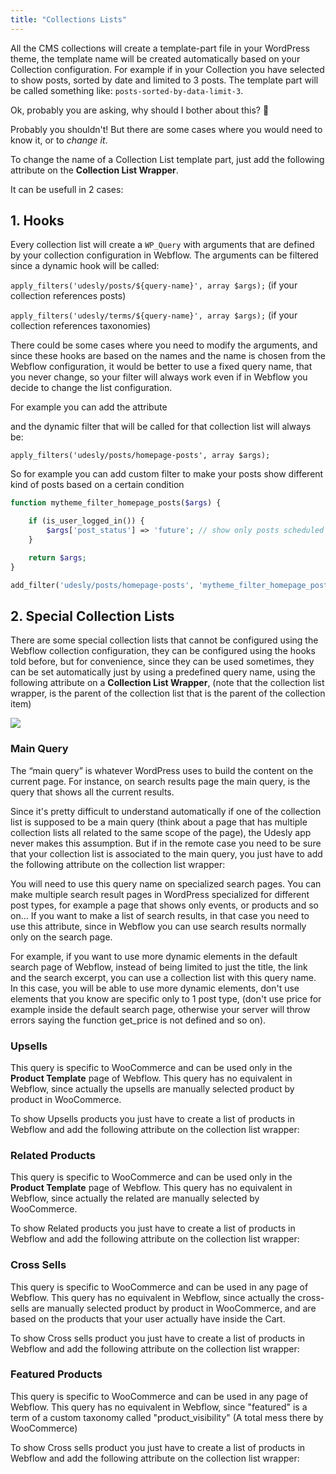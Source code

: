 ```yaml
---
title: "Collections Lists"
---
```


All the CMS collections will create a template-part file in your WordPress theme, the template name will be created automatically based on your Collection configuration. For example if in your Collection you have selected to show posts, sorted by date and limited to 3 posts. The template part will be called something like: ```posts-sorted-by-data-limit-3```.

Ok, probably you are asking, why should I bother about this? 🤔

Probably you shouldn't! But there are some cases where you would need to know it, or to *change it*.

To change the name of a Collection List template part, just add the following attribute on the **Collection List Wrapper**.

<custom-attribute dynamic name="query-name" value="query-slug"></custom-attribute>

It can be usefull in 2 cases:

## 1. Hooks

Every collection list will create a ```WP_Query``` with arguments that are defined by your collection configuration in Webflow. 
The arguments can be filtered since a dynamic hook will be called:

```apply_filters('udesly/posts/${query-name}', array $args);``` (if your collection references posts)


```apply_filters('udesly/terms/${query-name}', array $args);``` (if your collection references taxonomies)


There could be some cases where you need to modify the arguments, and since these hooks are based on the names and the name is chosen from the Webflow configuration, it would be better to use a fixed query name, that you never change, so your filter will always work even if in Webflow you decide to change the list configuration.

For example you can add the attribute

<custom-attribute name="query-name" value="homepage-posts"></custom-attribute>

and the dynamic filter that will be called for that collection list will always be:

```apply_filters('udesly/posts/homepage-posts', array $args);```

So for example you can add custom filter to make your posts show different kind of posts based on a certain condition 

```php
function mytheme_filter_homepage_posts($args) {

    if (is_user_logged_in()) {
        $args['post_status'] => 'future'; // show only posts scheduled for future
    }

    return $args;
}

add_filter('udesly/posts/homepage-posts', 'mytheme_filter_homepage_posts');
```


## 2. Special Collection Lists

There are some special collection lists that cannot be configured using the Webflow collection configuration, they can be configured using the hooks told before, but for convenience, since they can be used sometimes, they can be set automatically just by using a predefined query name, using the following attribute on a **Collection List Wrapper**, (note that the collection list wrapper, is the parent of the collection list that is the parent of the collection item)

![](/images/collection-list-wrapper.png)

<custom-attribute dynamic name="query-name" value="query name"></custom-attribute>

### Main Query

The “main query” is whatever WordPress uses to build the content on the current page. For instance, on search results page the main query, is the query that shows all the current results.

Since it's pretty difficult to understand automatically if one of the collection list is supposed to be a main query (think about a page that has multiple collection lists all related to the same scope of the page), the Udesly app never makes this assumption. But if in the remote case you need to be sure that your collection list is associated to the main query, you just have to add the following attribute on the collection list wrapper:

<custom-attribute name="query-name" value="main"></custom-attribute>

You will need to use this query name on specialized search pages. You can make multiple search result pages in WordPress specialized for different post types, for example a page that shows only events, or products and so on... If you want to make a list of search results, in that case you need to use this attribute, since in Webflow you can use search results normally only on the search page. 

For example, if you want to use more dynamic elements in the default search page of Webflow, instead of being limited to just the title, the link and the search excerpt, you can use a collection list with this query name. In this case, you will be able to use more dynamic elements, don't use elements that you know are specific only to 1 post type, (don't use price for example inside the default search page, otherwise your server will throw errors saying the function get_price is not defined and so on).

### Upsells

This query is specific to WooCommerce and can be used only in the **Product Template** page of Webflow. This query has no equivalent in Webflow, since actually the upsells are manually selected product by product in WooCommerce.

To show Upsells products you just have to create a list of products in Webflow and add the following attribute on the collection list wrapper:

<custom-attribute name="query-name" value="upsells"></custom-attribute>

### Related Products

This query is specific to WooCommerce and can be used only in the **Product Template** page of Webflow. This query has no equivalent in Webflow, since actually the related are manually selected by WooCommerce.

To show Related products you just have to create a list of products in Webflow and add the following attribute on the collection list wrapper:

<custom-attribute name="query-name" value="related"></custom-attribute>

### Cross Sells

This query is specific to WooCommerce and can be used in any page of Webflow. This query has no equivalent in Webflow, since actually the cross-sells are manually selected product by product in WooCommerce, and are based on the products that your user actually have inside the Cart.

To show Cross sells product you just have to create a list of products in Webflow and add the following attribute on the collection list wrapper:

<custom-attribute name="query-name" value="cross-sells"></custom-attribute>

### Featured Products


This query is specific to WooCommerce and can be used in any page of Webflow. This query has no equivalent in Webflow, since "featured" is a term of a custom taxonomy called "product_visibility" (A total mess there by WooCommerce)

To show Cross sells product you just have to create a list of products in Webflow and add the following attribute on the collection list wrapper:

<custom-attribute name="query-name" value="featured-products"></custom-attribute>